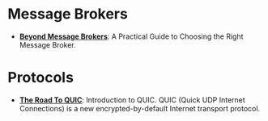 # Message Brokers
* **[Beyond Message Brokers](https://www.infoq.com/articles/choosing-message-broker)**: A Practical Guide to Choosing the Right Message Broker.
# Protocols
* **[The Road To QUIC](https://blog.cloudflare.com/the-road-to-quic/)**: Introduction to QUIC. QUIC (Quick UDP Internet Connections) is a new encrypted-by-default Internet transport protocol.
